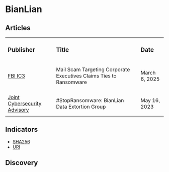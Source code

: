 # BianLian

## Articles
<table>
  <tr>
    <td>
      <h3>Publisher</h3>
    </td>
    <td>
      <h3>Title</h3>
    </td>
    <td>
      <h3>Date</h3>
    </td>
  </tr>
  <tr>
    <td>
      <a href="https://www.ic3.gov/PSA/2025/PSA250306-2">FBI IC3</a>
    </td>
    <td>
      <p>Mail Scam Targeting Corporate Executives Claims Ties to Ransomware</p>
    </td>
    <td>
      <p>March 6, 2025</p>
    </td>
  </tr>
  <tr>
    <td>
      <a href="https://www.ic3.gov/CSA/2024/241120.pdf">Joint Cybersecurity Advisory</a>
    </td>
    <td>
      <p>#StopRansomware: BianLian Data Extortion Group</p>
    </td>
    <td>
      <p>May 16, 2023</p>
    </td>
  </tr>
 </table>


## Indicators
- <a href="https://github.com/PudgyDragon/IOCs/blob/main/All/BianLian%20Ransomware/samples.sha256">SHA256</a>
- <a href="https://github.com/PudgyDragon/IOCs/blob/main/All/BianLian%20Ransomware/uri.txt">URI</a>

## Discovery

